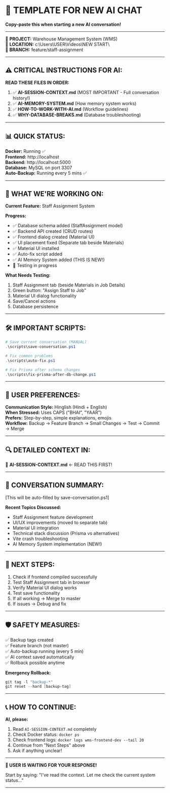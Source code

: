 # 🚀 TEMPLATE FOR NEW AI CHAT
**Copy-paste this when starting a new AI conversation!**

---

🎯 **PROJECT:** Warehouse Management System (WMS)  
📁 **LOCATION:** c:\Users\USER\Videos\NEW START\  
🌿 **BRANCH:** feature/staff-assignment

---

## ⚠️ CRITICAL INSTRUCTIONS FOR AI:

**READ THESE FILES IN ORDER:**

1. ✅ **AI-SESSION-CONTEXT.md** (MOST IMPORTANT - Full conversation history!)
2. ✅ **AI-MEMORY-SYSTEM.md** (How memory system works)
3. ✅ **HOW-TO-WORK-WITH-AI.md** (Workflow guidelines)
4. ✅ **WHY-DATABASE-BREAKS.md** (Database troubleshooting)

---

## 📊 QUICK STATUS:

**Docker:** Running ✅  
**Frontend:** http://localhost  
**Backend:** http://localhost:5000  
**Database:** MySQL on port 3307  
**Auto-Backup:** Running every 5 mins ✅

---

## 🎯 WHAT WE'RE WORKING ON:

**Current Feature:** Staff Assignment System

**Progress:**
- ✅ Database schema added (StaffAssignment model)
- ✅ Backend API created (CRUD routes)
- ✅ Frontend dialog created (Material UI)
- ✅ UI placement fixed (Separate tab beside Materials)
- ✅ Material UI installed
- ✅ Auto-fix script added
- ✅ AI Memory System added (THIS IS NEW!)
- 🔄 Testing in progress

**What Needs Testing:**
1. Staff Assignment tab (beside Materials in Job Details)
2. Green button: "Assign Staff to Job"
3. Material UI dialog functionality
4. Save/Cancel actions
5. Database persistence

---

## 🛠️ IMPORTANT SCRIPTS:

```powershell
# Save current conversation (MANUAL)
.\scripts\save-conversation.ps1

# Fix common problems
.\scripts\auto-fix.ps1

# Fix Prisma after schema changes
.\scripts\fix-prisma-after-db-change.ps1
```

---

## 🎨 USER PREFERENCES:

**Communication Style:** Hinglish (Hindi + English)  
**When Stressed:** Uses CAPS ("BHAI", "YAAR")  
**Prefers:** Step-by-step, simple explanations, emojis  
**Workflow:** Backup → Feature Branch → Small Changes → Test → Commit → Merge

---

## 🔍 DETAILED CONTEXT IN:

📄 **AI-SESSION-CONTEXT.md** ← READ THIS FIRST!

---

## 💬 CONVERSATION SUMMARY:

[This will be auto-filled by save-conversation.ps1]

**Recent Topics Discussed:**
- Staff Assignment feature development
- UI/UX improvements (moved to separate tab)
- Material UI integration
- Technical stack discussion (Prisma vs alternatives)
- Vite crash troubleshooting
- AI Memory System implementation (NEW!)

---

## 🚨 NEXT STEPS:

1. Check if frontend compiled successfully
2. Test Staff Assignment tab in browser
3. Verify Material UI dialog works
4. Test save functionality
5. If all working → Merge to master
6. If issues → Debug and fix

---

## 🛡️ SAFETY MEASURES:

✅ Backup tags created  
✅ Feature branch (not master)  
✅ Auto-backup running (every 5 min)  
✅ AI context saved automatically  
✅ Rollback possible anytime

**Emergency Rollback:**
```powershell
git tag -l "backup-*"
git reset --hard [backup-tag]
```

---

## 📞 HOW TO CONTINUE:

**AI, please:**

1. Read `AI-SESSION-CONTEXT.md` completely
2. Check Docker status: `docker ps`
3. Check frontend logs: `docker logs wms-frontend-dev --tail 20`
4. Continue from "Next Steps" above
5. Ask if anything unclear!

---

**🎯 USER IS WAITING FOR YOUR RESPONSE!**

Start by saying: "I've read the context. Let me check the current system status..."

---
